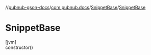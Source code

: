 //[pubnub-gson-docs](../../../index.md)/[com.pubnub.docs](../index.md)/[SnippetBase](index.md)/[SnippetBase](-snippet-base.md)

# SnippetBase

[jvm]\
constructor()
